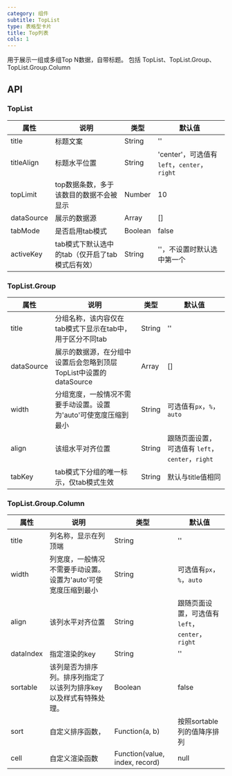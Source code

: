 ```yaml
---
category: 组件
subtitle: TopList
type: 表格型卡片
title: Top列表
cols: 1
---
```


用于展示一组或多组Top N数据，自带标题。
包括 TopList、TopList.Group、TopList.Group.Column

## API

### TopList

| 属性         | 说明                           | 类型      | 默认值                                   |
| ---------- | ---------------------------- | ------- | ------------------------------------- |
| title      | 标题文案                         | String  | ''                                    |
| titleAlign | 标题水平位置                       | String  | 'center'，可选值有 `left`，`center`，`right` |
| topLimit   | top数据条数，多于该数目的数据不会被显示        | Number  | 10                                    |
| dataSource | 展示的数据源                       | Array   | []                                    |
| tabMode    | 是否启用tab模式                    | Boolean | false                                 |
| activeKey  | tab模式下默认选中的tab（仅开启了tab模式后有效） | String  | ''，不设置时默认选中第一个                        |

### TopList.Group

| 属性         | 说明                                       | 类型     | 默认值                                 |
| ---------- | ---------------------------------------- | ------ | ----------------------------------- |
| title      | 分组名称，该内容仅在tab模式下显示在tab中，用于区分不同tab        | String | ''                                  |
| dataSource | 展示的数据源，在分组中设置后会忽略到顶层TopList中设置的dataSource | Array  | []                                  |
| width      | 分组宽度，一般情况不需要手动设置。设置为'auto'可使宽度压缩到最小      | String | 可选值有`px`，`%`，`auto`                 |
| align      | 该组水平对齐位置                                 | String | 跟随页面设置，可选值有 `left`，`center`，`right` |
| tabKey     | tab模式下分组的唯一标示，仅tab模式生效                   | String | 默认与title值相同                         |

### TopList.Group.Column

| 属性        | 说明                                 | 类型                             | 默认值                                 |
| --------- | ---------------------------------- | ------------------------------ | ----------------------------------- |
| title     | 列名称，显示在列顶端                         | String                         | ''                                  |
| width     | 列宽度，一般情况不需要手动设置。设置为'auto'可使宽度压缩到最小 | String                         | 可选值有`px`，`%`，`auto`                 |
| align     | 该列水平对齐位置                           | String                         | 跟随页面设置，可选值有 `left`，`center`，`right` |
| dataIndex | 指定渲染的key                           | String                         | ''                                  |
| sortable  | 该列是否为排序列。排序列指定了以该列为排序key以及样式有特殊处理。 | Boolean                        | false                               |
| sort      | 自定义排序函数，                           | Function(a, b)                 | 按照sortable列的值降序排列                   |
| cell      | 自定义渲染函数                            | Function(value, index, record) | null                                |
